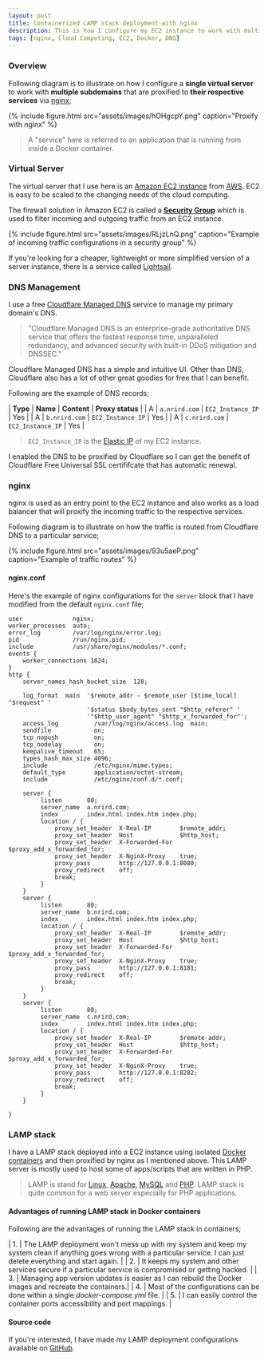 ```yaml
---
layout: post
title: Containerized LAMP stack deployment with nginx
description: This is how I configure my EC2 instance to work with multiple DNS and proxify the traffic through nginx to respective services that are running in Docker containers.
tags: [nginx, Cloud Computing, EC2, Docker, DNS]
---
```


### Overview

Following diagram is to illustrate on how I configure a **single virtual server** to work with **multiple subdomains** that are proxified to **their respective services** via [nginx](https://nginx.org/en/);

{% include figure.html src="assets/images/hOHgcpY.png" caption="Proxify with nginx" %}

> A "service" here is referred to an application that is running from inside a Docker container.



### Virtual Server

The virtual server that I use here is an [Amazon EC2 instance](https://aws.amazon.com/ec2/) from [AWS](https://aws.amazon.com/). EC2 is easy to be scaled to the changing needs of the cloud computing.

The firewall solution in Amazon EC2 is called a [**Security Group**](https://docs.aws.amazon.com/vpc/latest/userguide/VPC_SecurityGroups.html) which is used to filter incoming and outgoing traffic from an EC2 instance.

{% include figure.html src="assets/images/RLjzLnQ.png" caption="Example of incoming traffic configurations in a security group" %}

If you're looking for a cheaper, lightweight or more simplified version of a server instance, there is a service called [Lightsail](https://aws.amazon.com/lightsail/).



### DNS Management

I use a free [Cloudflare Managed DNS](https://www.cloudflare.com/en-au/dns/) service to manage my primary domain's DNS.

> "Cloudflare Managed DNS is an enterprise-grade authoritative DNS service that offers the fastest response time, unparalleled redundancy, and advanced security with built-in DDoS mitigation and DNSSEC."

Cloudflare Managed DNS has a simple and intuitive UI. Other than DNS, Cloudflare also has a lot of other great goodies for free that I can benefit.

Following are the example of DNS records;

| **Type** | **Name** | **Content** | **Proxy status** |
| A | `a.nrird.com` | `EC2_Instance_IP` | Yes |
| A | `b.nrird.com` | `EC2_Instance_IP` | Yes |
| A | `c.nrird.com` | `EC2_Instance_IP` | Yes |

> `EC2_Instance_IP` is the [Elastic IP](https://docs.aws.amazon.com/AWSEC2/latest/UserGuide/elastic-ip-addresses-eip.html) of my EC2 instance.

I enabled the DNS to be proxified by Cloudflare so I can get the benefit of Cloudflare Free Universal SSL certififcate that has automatic renewal.



### nginx

nginx is used as an entry point to the EC2 instance and also works as a load balancer that will proxify the incoming traffic to the respective services.

Following diagram is to illustrate on how the traffic is routed from Cloudflare DNS to a particular service;

{% include figure.html src="assets/images/93u5aeP.png" caption="Example of traffic routes" %}

#### nginx.conf

Here's the example of nginx configurations for the `server` block that I have modified from the default `nginx.conf` file;

```nginx
user              nginx;
worker_processes  auto;
error_log         /var/log/nginx/error.log;
pid               /run/nginx.pid;
include           /usr/share/nginx/modules/*.conf;
events {
    worker_connections 1024;
}
http {
    server_names_hash_bucket_size  128;

    log_format  main  '$remote_addr - $remote_user [$time_local] "$request" '
                      '$status $body_bytes_sent "$http_referer" '
                      '"$http_user_agent" "$http_x_forwarded_for"';
    access_log          /var/log/nginx/access.log  main;
    sendfile            on;
    tcp_nopush          on;
    tcp_nodelay         on;
    keepalive_timeout   65;
    types_hash_max_size 4096;
    include             /etc/nginx/mime.types;
    default_type        application/octet-stream;
    include             /etc/nginx/conf.d/*.conf;

    server {
         listen       80;
         server_name  a.nrird.com;
         index        index.html index.htm index.php;
         location / {
             proxy_set_header  X-Real-IP        $remote_addr;
             proxy_set_header  Host             $http_host;
             proxy_set_header  X-Forwarded-For  $proxy_add_x_forwarded_for;
             proxy_set_header  X-NginX-Proxy    true;
             proxy_pass        http://127.0.0.1:8080;
             proxy_redirect    off;
             break;
         }
    }
    server {
         listen       80;
         server_name  b.nrird.com;
         index        index.html index.htm index.php;
         location / {
             proxy_set_header  X-Real-IP        $remote_addr;
             proxy_set_header  Host             $http_host;
             proxy_set_header  X-Forwarded-For  $proxy_add_x_forwarded_for;
             proxy_set_header  X-NginX-Proxy    true;
             proxy_pass        http://127.0.0.1:8181;
             proxy_redirect    off;
             break;
         }
    }
    server {
         listen       80;
         server_name  c.nrird.com;
         index        index.html index.htm index.php;
         location / {
             proxy_set_header  X-Real-IP        $remote_addr;
             proxy_set_header  Host             $http_host;
             proxy_set_header  X-Forwarded-For  $proxy_add_x_forwarded_for;
             proxy_set_header  X-NginX-Proxy    true;
             proxy_pass        http://127.0.0.1:8282;
             proxy_redirect    off;
             break;
         }
    }

}
```



### LAMP stack

I have a LAMP stack deployed into a EC2 instance using isolated [Docker containers](https://www.docker.com/resources/what-container) and then proxified by nginx as I mentioned above. This LAMP server is mostly used to host some of apps/scripts that are written in PHP.

> LAMP is stand for [Linux](https://en.wikipedia.org/wiki/Linux), [Apache](https://httpd.apache.org/), [MySQL](https://dev.mysql.com/downloads/mysql/5.7.html) and [PHP](https://www.php.net/). LAMP stack is quite common for a web server especially for PHP applications.

#### Advantages of running LAMP stack in Docker containers

Following are the advantages of running the LAMP stack in containers;

| 1. | The LAMP deployment won't mess up with my system and keep my system clean if anything goes wrong with a particular service. I can just delete everything and start again. |
| 2. | It keeps my system and other services secure if a particular service is compromised or getting hacked. |
| 3. | Managing app version updates is easier as I can rebuild the Docker images and recreate the containers.|
| 4. | Most of the configurations can be done within a single _docker-compose.yml_ file. |
| 5. | I can easily control the container ports accessibility and port mappings. |

#### Source code

If you're interested, I have made my LAMP deployment configurations available on [GitHub](https://github.com/heiswayi/lamp-stack).